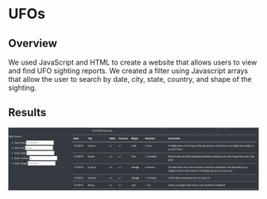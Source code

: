 # UFOs

## Overview

We used JavaScript and HTML to create a website that allows users to view and find UFO sighting reports. We created a filter using Javascript arrays that allow the user to search by date, city, state, country, and shape of the sighting.

## Results

![unfiltered.png](https://github.com/1fatpanda1/UFOs/blob/main/unfiltered.png)
